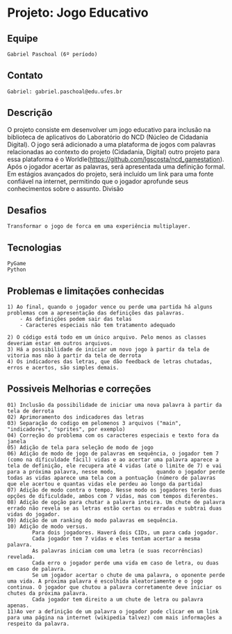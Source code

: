 # Projeto: Jogo Educativo
## Equipe

    Gabriel Paschoal (6º período)

## Contato

    Gabriel: gabriel.paschoal@edu.ufes.br

## Descrição

O projeto consiste em desenvolver um jogo educativo para inclusão na biblioteca de aplicativos do Laboratório do NCD (Núcleo de Cidadania Digital). O jogo será adicionado a uma plataforma de jogos com palavras relacionadas ao contexto do projeto (Cidadania, Digital) outro projeto para essa plataforma é o Worldle(https://github.com/lgscosta/ncd_gamestation). Após o jogador acertar as palavras, será apresentada uma definição formal. Em estágios avançados do projeto, será incluído um link para uma fonte confiável na internet, permitindo que o jogador aprofunde seus conhecimentos sobre o assunto.
Divisão

## Desafios

    Transformar o jogo de forca em uma experiência multiplayer.

## Tecnologias

    PyGame
    Python

## Problemas e limitações conhecidas

    1) Ao final, quando o jogador vence ou perde uma partida há alguns problemas com a apresentação das definições das palavras.
        - As definições podem sair das telas
        - Caracteres especiais não tem tratamento adequado

    2) O código está todo em um único arquivo. Pelo menos as classes deveriam estar em outros arquivos.
    3) Há a possibilidade de iniciar um novo jogo à partir da tela de vitoria mas não à partir da tela de derrota 
    4) Os indicadores das letras, que dão feedback de letras chutadas, erros e acertos, são simples demais.

## Possiveis Melhorias e correções

    01) Inclusão da possibilidade de iniciar uma nova palavra à partir da tela de derrota
    02) Aprimoramento dos indicadores das letras
    03) Separação do codigo em pelomenos 3 arquivos ("main", "indicadores", "sprites", por exemplo)
    04) Correção do problema com os caracteres especiais e texto fora da janela
    05) Adição de tela para seleção de modo de jogo
    06) Adição de modo de jogo de palavras em sequência, o jogador tem 7 (como na dificuldade fácil) vidas e ao acertar uma palavra aparece a tela de definição, ele recupera até 4 vidas (até o limite de 7) e vai para a próxima palavra, nesse modo,             quando o jogador perde todas as vidas aparece uma tela com a pontuação (número de palavras que ele acertou e quantas vidas ele perdeu ao longo da partida)
    07) Adição de modo contra o tempo. Nesse modo os jogadores terão duas opções de dificuldade, ambos com 7 vidas, mas com tempos diferentes.
    08) Adição de opção para chutar a palavra inteira. Um chute de palavra errado não revela se as letras estão certas ou erradas e subtrai duas vidas do jogador.
    09) Adição de um ranking do modo palavras em sequência.
    10) Adição de modo versus.
            Para dois jogadores. Haverá dois CIDs, um para cada jogador.
            Cada jogador tem 7 vidas e eles tentam acertar a mesma palavra.
            As palavras iniciam com uma letra (e suas recorrências) revelada.
            Cada erro o jogador perde uma vida em caso de letra, ou duas em caso de palavra.
            Se um jogador acertar o chute de uma palavra, o oponente perde uma vida. A próxima palavra é escolhida aleatoriamente e o jogo continua. O jogador que chutou a palavra corretamente deve iniciar os chutes da próxima palavra.
            Cada jogador tem direito a um chute de letra ou palavra apenas.
    11)Ao ver a definição de um palavra o jogador pode clicar em um link para uma página na internet (wikipedia talvez) com mais informações a respeito da palavra. 


    
